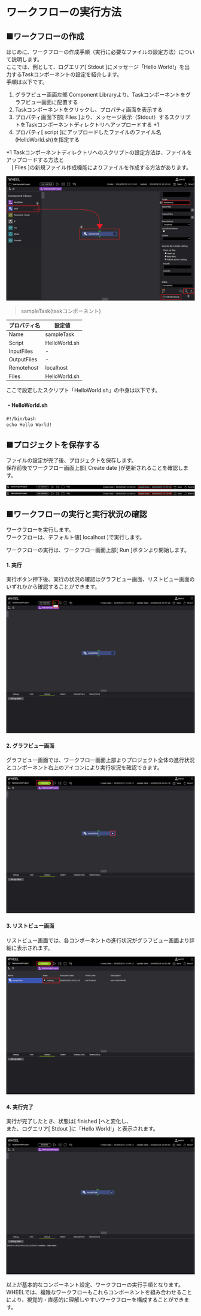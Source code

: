 # ワークフローの実行方法

## ■ワークフローの作成
はじめに、ワークフローの作成手順（実行に必要なファイルの設定方法）について説明します。  
ここでは、例として、ログエリア[ Stdout ]にメッセージ「Hello World!」を出力するTaskコンポーネントの設定を紹介します。  
手順は以下です。 

1. グラフビュー画面左部 Component Libraryより、Taskコンポーネントをグラフビュー画面に配置する
1. Taskコンポーネントをクリックし、プロパティ画面を表示する
1. プロパティ画面下部[ Files ]より、メッセージ表示（Stdout）するスクリプトをTaskコンポーネントディレクトリへアップロードする *1
1. プロパティ[ script ]にアップロードしたファイルのファイル名(HelloWorld.sh)を指定する 

*1 Taskコンポーネントディレクトリへのスクリプトの設定方法は、ファイルをアップロードする方法と  
　[ Files ]の新規ファイル作成機能によりファイルを作成する方法があります。

![img](./img/task_exe_1.png "task_exe_1") 

> sampleTask(taskコンポーネント)

| プロパティ名 | 設定値 |
| ---- | ---- |
| Name | sampleTask |
| Script | HelloWorld.sh |
| InputFiles | - |
| OutputFiles | - |
| Remotehost | localhost |
| Files | HelloWorld.sh |  

ここで設定したスクリプト「HelloWorld.sh」の中身は以下です。

#### ・HelloWorld.sh

```
#!/bin/bash
echo Hello World!
```

## ■プロジェクトを保存する
ファイルの設定が完了後、プロジェクトを保存します。  
保存前後でワークフロー画面上部[ Create date ]が更新されることを確認します。

![img](./img/before_save.png "before_save")  
![img](./img/after_save.png "after_save")  

## ■ワークフローの実行と実行状況の確認
ワークフローを実行します。  
ワークフローは、デフォルト値[ localhost ]で実行します。

ワークフローの実行は、ワークフロー画面上部[ Run ]ボタンより開始します。

#### 1. 実行

実行ボタン押下後、実行の状況の確認はグラフビュー画面、リストビュー画面のいずれかから確認することができます。

![img](./img/run.png "run")  

#### 2. グラフビュー画面

グラフビュー画面では、ワークフロー画面上部よりプロジェクト全体の進行状況とコンポーネント右上のアイコンにより実行状況を確認できます。  

![img](./img/running.png "runnig_graghview")  

#### 3. リストビュー画面

リストビュー画面では、各コンポーネントの進行状況がグラフビュー画面より詳細に表示されます。

![img](./img/running_ListView.png "running_listview")  

#### 4. 実行完了

実行が完了したとき、状態は[ finished ]へと変化し、  
また、ログエリア[ Stdout ]に「Hello World!」と表示されます。  

![img](./img/finish.png "finish")  


以上が基本的なコンポーネント設定、ワークフローの実行手順となります。  
WHEELでは、複雑なワークフローもこれらコンポーネントを組み合わせることにより、視覚的・直感的に理解しやすいワークフローを構成することができます。